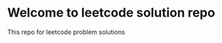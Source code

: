 Welcome to leetcode solution repo
====================================

This repo for leetcode problem solutions